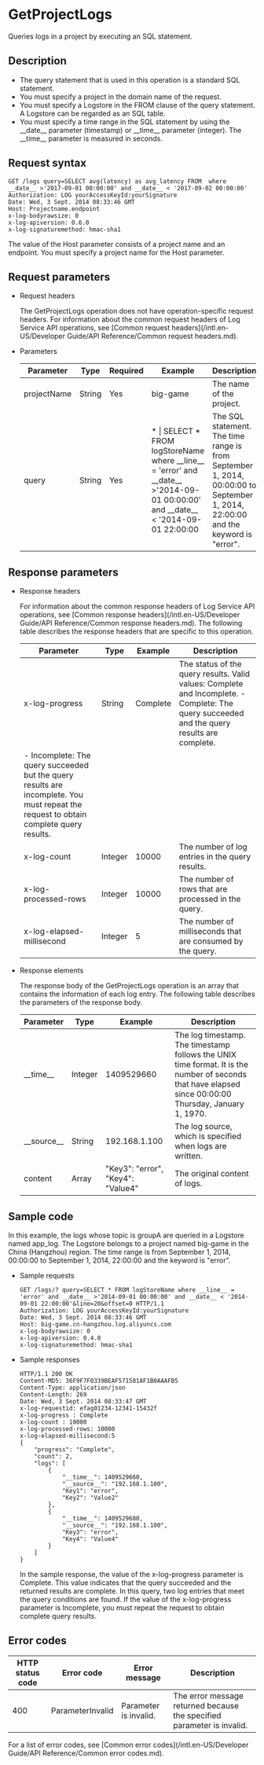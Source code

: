 # GetProjectLogs

Queries logs in a project by executing an SQL statement.

## Description

-   The query statement that is used in this operation is a standard SQL statement.
-   You must specify a project in the domain name of the request.
-   You must specify a Logstore in the FROM clause of the query statement. A Logstore can be regarded as an SQL table.
-   You must specify a time range in the SQL statement by using the \_\_date\_\_ parameter \(timestamp\) or \_\_time\_\_ parameter \(integer\). The \_\_time\_\_ parameter is measured in seconds.

## Request syntax

```
GET /logs query=SELECT avg(latency) as avg_latency FROM  where __date__ >'2017-09-01 00:00:00' and __date__ < '2017-09-02 00:00:00'
Authorization: LOG yourAccessKeyId:yourSignature
Date: Wed, 3 Sept. 2014 08:33:46 GMT
Host: Projectname.endpoint
x-log-bodyrawsize: 0
x-log-apiversion: 0.6.0
x-log-signaturemethod: hmac-sha1
```

The value of the Host parameter consists of a project name and an endpoint. You must specify a project name for the Host parameter.

## Request parameters

-   Request headers

    The GetProjectLogs operation does not have operation-specific request headers. For information about the common request headers of Log Service API operations, see [Common request headers](/intl.en-US/Developer Guide/API Reference/Common request headers.md).

-   Parameters

    |Parameter|Type|Required|Example|Description|
    |---------|----|--------|-------|-----------|
    |projectName|String|Yes|big-game|The name of the project.|
    |query|String|Yes|\* \| SELECT \* FROM logStoreName where \_\_line\_\_ = 'error' and \_\_date\_\_ \>'2014-09-01 00:00:00' and \_\_date\_\_ < '2014-09-01 22:00:00|The SQL statement. The time range is from September 1, 2014, 00:00:00 to September 1, 2014, 22:00:00 and the keyword is "error".|


## Response parameters

-   Response headers

    For information about the common response headers of Log Service API operations, see [Common response headers](/intl.en-US/Developer Guide/API Reference/Common response headers.md). The following table describes the response headers that are specific to this operation.

    |Parameter|Type|Example|Description|
    |---------|----|-------|-----------|
    |x-log-progress|String|Complete|The status of the query results. Valid values: Complete and Incomplete.    -   Complete: The query succeeded and the query results are complete.
    -   Incomplete: The query succeeded but the query results are incomplete. You must repeat the request to obtain complete query results. |
    |x-log-count|Integer|10000|The number of log entries in the query results.|
    |x-log-processed-rows|Integer|10000|The number of rows that are processed in the query.|
    |x-log-elapsed-millisecond|Integer|5|The number of milliseconds that are consumed by the query.|

-   Response elements

    The response body of the GetProjectLogs operation is an array that contains the information of each log entry. The following table describes the parameters of the response body.

    |Parameter|Type|Example|Description|
    |---------|----|-------|-----------|
    |\_\_time\_\_|Integer|1409529660|The log timestamp. The timestamp follows the UNIX time format. It is the number of seconds that have elapsed since 00:00:00 Thursday, January 1, 1970.|
    |\_\_source\_\_|String|192.168.1.100|The log source, which is specified when logs are written.|
    |content|Array|"Key3": "error", "Key4": "Value4"|The original content of logs.|


## Sample code

In this example, the logs whose topic is groupA are queried in a Logstore named app\_log. The Logstore belongs to a project named big-game in the China \(Hangzhou\) region. The time range is from September 1, 2014, 00:00:00 to September 1, 2014, 22:00:00 and the keyword is "error".

-   Sample requests

    ```
    GET /logs/? query=SELECT * FROM logStoreName where __line__ = 'error' and __date__ >'2014-09-01 00:00:00' and __date__ < '2014-09-01 22:00:00'&line=20&offset=0 HTTP/1.1
    Authorization: LOG yourAccessKeyId:yourSignature
    Date: Wed, 3 Sept. 2014 08:33:46 GMT
    Host: big-game.cn-hangzhou.log.aliyuncs.com
    x-log-bodyrawsize: 0
    x-log-apiversion: 0.4.0
    x-log-signaturemethod: hmac-sha1
    ```

-   Sample responses

    ```
    HTTP/1.1 200 OK
    Content-MD5: 36F9F7F0339BEAF571581AF1B0AAAFB5
    Content-Type: application/json
    Content-Length: 269
    Date: Wed, 3 Sept. 2014 08:33:47 GMT
    x-log-requestid: efag01234-12341-15432f
    x-log-progress : Complete
    x-log-count : 10000
    x-log-processed-rows: 10000
    x-log-elapsed-millisecond:5
    {
        "progress": "Complete",
        "count": 2,
        "logs": [
            {
                "__time__": 1409529660,
                "__source__": "192.168.1.100",
                "Key1": "error",
                "Key2": "Value2"
            },
            {
                "__time__": 1409529680,
                "__source__": "192.168.1.100",
                "Key3": "error",
                "Key4": "Value4"
            }
        ]
    }
    ```

    In the sample response, the value of the x-log-progress parameter is Complete. This value indicates that the query succeeded and the returned results are complete. In this query, two log entries that meet the query conditions are found. If the value of the x-log-progress parameter is Incomplete, you must repeat the request to obtain complete query results.


## Error codes

|HTTP status code|Error code|Error message|Description|
|----------------|----------|-------------|-----------|
|400|ParameterInvalid|Parameter is invalid.|The error message returned because the specified parameter is invalid.|

For a list of error codes, see [Common error codes](/intl.en-US/Developer Guide/API Reference/Common error codes.md).

